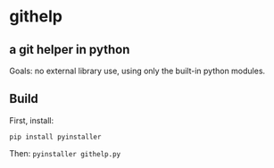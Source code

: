 # githelp
## a git helper in python

Goals: no external library use, using only the built-in python modules.


## Build

First, install:

`pip install pyinstaller`

Then:
`pyinstaller githelp.py`




